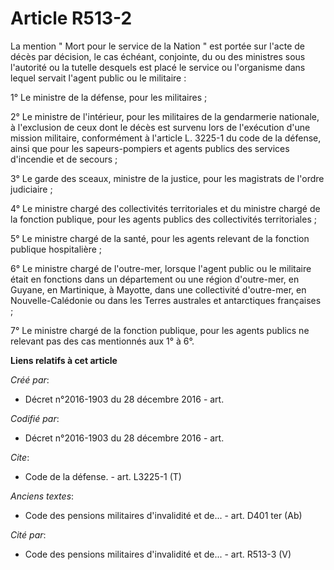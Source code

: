 # Article R513-2

La mention " Mort pour le service de la Nation " est portée sur l'acte de décès par décision, le cas échéant, conjointe, du
ou des ministres sous l'autorité ou la tutelle desquels est placé le service ou l'organisme dans lequel servait l'agent
public ou le militaire :

1° Le ministre de la défense, pour les militaires ;

2° Le ministre de l'intérieur, pour les militaires de la gendarmerie nationale, à l'exclusion de ceux dont le décès est
survenu lors de l'exécution d'une mission militaire, conformément à l'article L. 3225-1 du code de la défense, ainsi que pour
les sapeurs-pompiers et agents publics des services d'incendie et de secours ;

3° Le garde des sceaux, ministre de la justice, pour les magistrats de l'ordre judiciaire ;

4° Le ministre chargé des collectivités territoriales et du ministre chargé de la fonction publique, pour les agents publics
des collectivités territoriales ;

5° Le ministre chargé de la santé, pour les agents relevant de la fonction publique hospitalière ;

6° Le ministre chargé de l'outre-mer, lorsque l'agent public ou le militaire était en fonctions dans un département ou une
région d'outre-mer, en Guyane, en Martinique, à Mayotte, dans une collectivité d'outre-mer, en Nouvelle-Calédonie ou dans les
Terres australes et antarctiques françaises ;

7° Le ministre chargé de la fonction publique, pour les agents publics ne relevant pas des cas mentionnés aux 1° à 6°.

**Liens relatifs à cet article**

_Créé par_:

  - Décret n°2016-1903 du 28 décembre 2016 - art.

_Codifié par_:

  - Décret n°2016-1903 du 28 décembre 2016 - art.

_Cite_:

  - Code de la défense. - art. L3225-1 (T)

_Anciens textes_:

  - Code des pensions militaires d'invalidité et de... - art. D401 ter (Ab)

_Cité par_:

  - Code des pensions militaires d'invalidité et de... - art. R513-3 (V)
